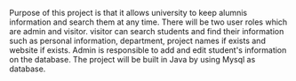 Purpose of this project is that it allows university to keep alumnis information and search them at any time. There will be two user roles which are admin and visitor. visitor can search students and find their information such as personal information, department, project names if exists and website if exists. Admin is responsible to add and edit student's information on the database. The project will be built in Java by using Mysql as database.
